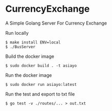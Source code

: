 # CurrencyExchange
A Simple Golang Server For Currency Exchange

Run locally
```
$ make install ENV=local
$ ./BusServer
```

Build the docker image
```
$ sudo docker build . -t asiayo
```

Run the docker image
```
$ sudo docker run asiayo:latest
```

Run the test and export to txt file
```
$ go test -v ./routes/... > out.txt
```